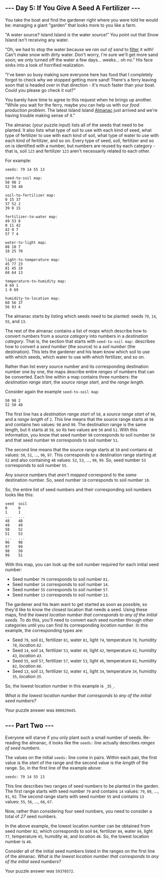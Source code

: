\--- Day 5: If You Give A Seed A Fertilizer ---
-----------------------------------------------

You take the boat and find the gardener right where you were told he would be: managing a giant
"garden" that looks more to you like a farm.

"A water source? Island Island _is_ the water source!" You point out that Snow Island isn't
receiving any water.

"Oh, we had to stop the water because we _ran out of sand_ to
[filter](https://en.wikipedia.org/wiki/Sand_filter) it with! Can't make snow with dirty water. Don't
worry, I'm sure we'll get more sand soon; we only turned off the water a few days... weeks... oh
no." His face sinks into a look of horrified realization.

"I've been so busy making sure everyone here has food that I completely forgot to check why we
stopped getting more sand! There's a ferry leaving soon that is headed over in that direction - it's
much faster than your boat. Could you please go check it out?"

You barely have time to agree to this request when he brings up another. "While you wait for the
ferry, maybe you can help us with our _food production problem_. The latest Island Island
[Almanac](https://en.wikipedia.org/wiki/Almanac) just arrived and we're having trouble making sense
of it."

The almanac (your puzzle input) lists all of the seeds that need to be planted. It also lists what
type of soil to use with each kind of seed, what type of fertilizer to use with each kind of soil,
what type of water to use with each kind of fertilizer, and so on. Every type of seed, soil,
fertilizer and so on is identified with a number, but numbers are reused by each category - that is,
soil `123` and fertilizer `123` aren't necessarily related to each other.

For example:

    seeds: 79 14 55 13

    seed-to-soil map:
    50 98 2
    52 50 48

    soil-to-fertilizer map:
    0 15 37
    37 52 2
    39 0 15

    fertilizer-to-water map:
    49 53 8
    0 11 42
    42 0 7
    57 7 4

    water-to-light map:
    88 18 7
    18 25 70

    light-to-temperature map:
    45 77 23
    81 45 19
    68 64 13

    temperature-to-humidity map:
    0 69 1
    1 0 69

    humidity-to-location map:
    60 56 37
    56 93 4


The almanac starts by listing which seeds need to be planted: seeds `79`, `14`, `55`, and `13`.

The rest of the almanac contains a list of _maps_ which describe how to convert numbers from a
_source category_ into numbers in a _destination category_. That is, the section that starts with
`seed-to-soil map:` describes how to convert a _seed number_ (the source) to a _soil number_ (the
destination). This lets the gardener and his team know which soil to use with which seeds, which
water to use with which fertilizer, and so on.

Rather than list every source number and its corresponding destination number one by one, the maps
describe entire _ranges_ of numbers that can be converted. Each line within a map contains three
numbers: the _destination range start_, the _source range start_, and the _range length_.

Consider again the example `seed-to-soil map`:

    50 98 2
    52 50 48


The first line has a _destination range start_ of `50`, a _source range start_ of `98`, and a _range
length_ of `2`. This line means that the source range starts at `98` and contains two values: `98`
and `99`. The destination range is the same length, but it starts at `50`, so its two values are
`50` and `51`. With this information, you know that seed number `98` corresponds to soil number `50`
and that seed number `99` corresponds to soil number `51`.

The second line means that the source range starts at `50` and contains `48` values: `50`, `51`,
..., `96`, `97`. This corresponds to a destination range starting at `52` and also containing `48`
values: `52`, `53`, ..., `98`, `99`. So, seed number `53` corresponds to soil number `55`.

Any source numbers that _aren't mapped_ correspond to the _same_ destination number. So, seed number
`10` corresponds to soil number `10`.

So, the entire list of seed numbers and their corresponding soil numbers looks like this:

    seed  soil
    0     0
    1     1
    ...   ...
    48    48
    49    49
    50    52
    51    53
    ...   ...
    96    98
    97    99
    98    50
    99    51


With this map, you can look up the soil number required for each initial seed number:

*   Seed number `79` corresponds to soil number `81`.
*   Seed number `14` corresponds to soil number `14`.
*   Seed number `55` corresponds to soil number `57`.
*   Seed number `13` corresponds to soil number `13`.

The gardener and his team want to get started as soon as possible, so they'd like to know the
closest location that needs a seed. Using these maps, find _the lowest location number that
corresponds to any of the initial seeds_. To do this, you'll need to convert each seed number
through other categories until you can find its corresponding _location number_. In this example,
the corresponding types are:

*   Seed `79`, soil `81`, fertilizer `81`, water `81`, light `74`, temperature `78`, humidity `78`,
    _location `82`_.
*   Seed `14`, soil `14`, fertilizer `53`, water `49`, light `42`, temperature `42`, humidity `43`,
    _location `43`_.
*   Seed `55`, soil `57`, fertilizer `57`, water `53`, light `46`, temperature `82`, humidity `82`,
    _location `86`_.
*   Seed `13`, soil `13`, fertilizer `52`, water `41`, light `34`, temperature `34`, humidity `35`,
    _location `35`_.

So, the lowest location number in this example is `_35_`.

_What is the lowest location number that corresponds to any of the initial seed numbers?_

Your puzzle answer was `806029445`.

\--- Part Two ---
-----------------

Everyone will starve if you only plant such a small number of seeds. Re-reading the almanac, it
looks like the `seeds:` line actually describes _ranges of seed numbers_.

The values on the initial `seeds:` line come in pairs. Within each pair, the first value is the
_start_ of the range and the second value is the _length_ of the range. So, in the first line of the
example above:

    seeds: 79 14 55 13

This line describes two ranges of seed numbers to be planted in the garden. The first range starts
with seed number `79` and contains `14` values: `79`, `80`, ..., `91`, `92`. The second range starts
with seed number `55` and contains `13` values: `55`, `56`, ..., `66`, `67`.

Now, rather than considering four seed numbers, you need to consider a total of _27_ seed numbers.

In the above example, the lowest location number can be obtained from seed number `82`, which
corresponds to soil `84`, fertilizer `84`, water `84`, light `77`, temperature `45`, humidity `46`,
and _location `46`_. So, the lowest location number is _`46`_.

Consider all of the initial seed numbers listed in the ranges on the first line of the almanac.
_What is the lowest location number that corresponds to any of the initial seed numbers?_

Your puzzle answer was `59370572`.